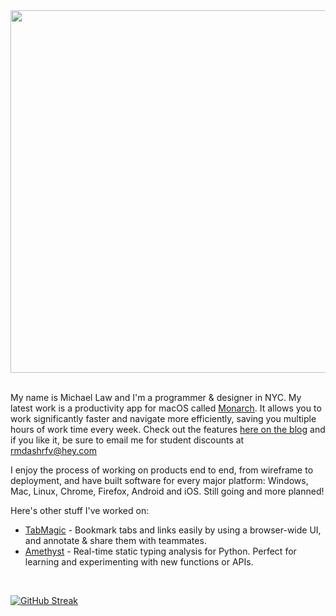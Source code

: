 <a href="https://monarchlauncher.com" target="_blank">
  <div align="left">
    <img src="https://imgur.com/8JiTTJH.png" width="580" height="auto" />
  </div>
</a>

<br />

My name is Michael Law and I'm a programmer & designer in NYC. My latest work is a productivity app for macOS called [Monarch](https://monarchlauncher.com). It allows you to work significantly faster and navigate more efficiently, saving you multiple hours of work time every week. Check out the features [here on the blog](https://blog.monarchlauncher.com/introducing-monarch-665482f26db9) and if you like it, be sure to email me for student discounts at [rmdashrfv@hey.com](x)

I enjoy the process of working on products end to end, from wireframe to deployment, and have built software for every major platform: Windows, Mac, Linux, Chrome, Firefox, Android and iOS. Still going and more planned!

Here's other stuff I've worked on:
- [TabMagic](https://chromewebstore.google.com/detail/tabmagic-bookmark-tab-man/npgdnccnohhbnkiligkdfahfpekgjjka) - Bookmark tabs and links easily by using a browser-wide UI, and annotate & share them with teammates.
- [Amethyst](https://marketplace.visualstudio.com/items?itemName=rmdashrfv.amethyst) - Real-time static typing analysis for Python. Perfect for learning and experimenting with new functions or APIs.

<br/>

[![GitHub Streak](https://streak-stats.demolab.com?user=rmdashrfv&theme=react)](https://streak-stats.demolab.com?user=rmdashrfv&theme=react)
